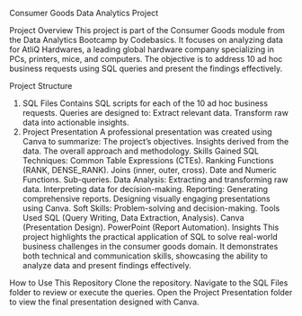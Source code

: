 Consumer Goods Data Analytics Project




Project Overview
This project is part of the Consumer Goods module from the Data Analytics Bootcamp by Codebasics. It focuses on analyzing data for AtliQ Hardwares, a leading global hardware company specializing in PCs, printers, mice, and computers. The objective is to address 10 ad hoc business requests using SQL queries and present the findings effectively.

Project Structure
1. SQL Files
Contains SQL scripts for each of the 10 ad hoc business requests.
Queries are designed to:
Extract relevant data.
Transform raw data into actionable insights.
2. Project Presentation
A professional presentation was created using Canva to summarize:
The project’s objectives.
Insights derived from the data.
The overall approach and methodology.
Skills Gained
SQL Techniques:
Common Table Expressions (CTEs).
Ranking Functions (RANK, DENSE_RANK).
Joins (inner, outer, cross).
Date and Numeric Functions.
Sub-queries.
Data Analysis:
Extracting and transforming raw data.
Interpreting data for decision-making.
Reporting:
Generating comprehensive reports.
Designing visually engaging presentations using Canva.
Soft Skills:
Problem-solving and decision-making.
Tools Used
SQL (Query Writing, Data Extraction, Analysis).
Canva (Presentation Design).
PowerPoint (Report Automation).
Insights
This project highlights the practical application of SQL to solve real-world business challenges in the consumer goods domain. It demonstrates both technical and communication skills, showcasing the ability to analyze data and present findings effectively.

How to Use This Repository
Clone the repository.
Navigate to the SQL Files folder to review or execute the queries.
Open the Project Presentation folder to view the final presentation designed with Canva.
